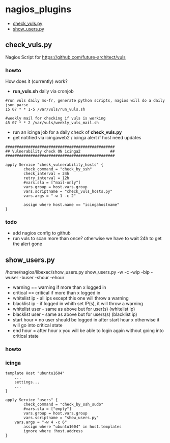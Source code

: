 # nagios_plugins

* [check_vuls.py](#check_vulspy)
* [show_users.py](#show_userspy)

## check_vuls.py 

Nagios Script for https://github.com/future-architect/vuls

### howto
How does it (currently) work?
- **run_vuls.sh** daily via cronjob

```
#run vuls daily mo-fr, generate python scripts, nagios will do a daily json parse
15 07 * * 1-5 /var/vuls/run_vuls.sh

#weekly mail for checking if vuls is working
45 07 * * 2 /var/vuls/weekly_vuls_mail.sh
```

- run an icinga job for a daily check of **check_vuls.py**
- get notified via icingaweb2 / icinga alert if host need updates

```
################################################
## Vulnerability check ON icinga2             ##
################################################

apply Service "check_vulnerability_hosts" {
        check_command = "check_by_ssh"
        check_interval = 24h
        retry_interval = 12h
        #vars.sla = ["mail-only"]
        vars.group = host.vars.group
        vars.scriptname = "check_vuls_hosts.py"
        vars.args = "-w 1 -c 2"

        assign where host.name == "icingahostname"
}
```

### todo
- add nagios config to github
- run vuls to scan more than once? otherwise we have to wait 24h to get the alert gone

## show_users.py 

 /home/nagios/libexec/show_users.py 
 show_users.py -w <warning> -c <critical> -wip <whitelist-ip> -bip <blacklist-ip> -wuser <whitelist-user> -buser <blacklist-user> -shour <start-hour> -ehour <end-hour>

* warning == warning if more than x logged in
* critical == critical if more than x logged in
* whitelist ip - all ips except this one will throw a warning
* blacklist ip - if logged in whith set IP(s), it will throw a warning
* whitelist user - same as above but for user(s) (whitelist ip)
* blacklist user - same as above but for users(s) (blacklist ip)
* start hour = no user should be logged in after start hour x otherwise it will go into critical state
* end hour = after hour x you will be able to login again without going into critical state


### howto

### icinga
```
template Host "ubuntu1604"
	...
	settings...
	...
}

apply Service "users" {
        check_command = "check_by_ssh_sudo"
        #vars.sla = ["empty"]
        vars.group = host.vars.group
        vars.scriptname = "show_users.py"
	vars.args = "-w 4 -c 6"
        assign where "ubuntu1604" in host.templates
        ignore where !host.address
}
```

